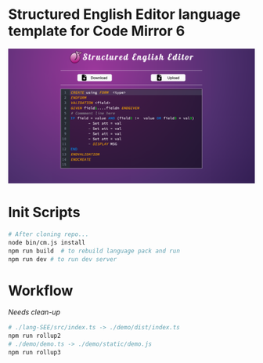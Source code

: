 
# Structured English Editor language template for Code Mirror 6
![img.png](img.png)

# Init Scripts
```bash
# After cloning repo...
node bin/cm.js install
npm run build  # to rebuild language pack and run
npm run dev # to run dev server
```

# Workflow 
_Needs clean-up_

```bash
# ./lang-SEE/src/index.ts -> ./demo/dist/index.ts  
npm run rollup2
# ./demo/demo.ts -> ./demo/static/demo.js
npm run rollup3
```

